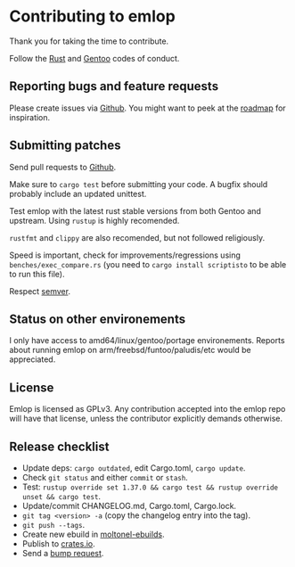 # Contributing to emlop

Thank you for taking the time to contribute.

Follow the [Rust](https://www.rust-lang.org/en-US/conduct.html) and
[Gentoo](https://wiki.gentoo.org/wiki/Project:Council/Code_of_conduct) codes of conduct.

## Reporting bugs and feature requests

Please create issues via [Github](https://github.com/vincentdephily/emlop/issues). You might want to
peek at the [roadmap](ROADMAP.md) for inspiration.

## Submitting patches

Send pull requests to [Github](https://github.com/vincentdephily/emlop).

Make sure to `cargo test` before submitting your code. A bugfix should probably include an updated
unittest.

Test emlop with the latest rust stable versions from both Gentoo and upstream. Using `rustup` is
highly recomended.

`rustfmt` and `clippy` are also recomended, but not followed religiously.

Speed is important, check for improvements/regressions using `benches/exec_compare.rs` (you need to
`cargo install scriptisto` to be able to run this file).

Respect [semver](https://semver.org/).

## Status on other environements

I only have access to amd64/linux/gentoo/portage environements. Reports about running emlop on
arm/freebsd/funtoo/paludis/etc would be appreciated.

## License

Emlop is licensed as GPLv3. Any contribution accepted into the emlop repo will have that license,
unless the contributor explicitly demands otherwise.

## Release checklist

* Update deps: `cargo outdated`, edit Cargo.toml, `cargo update`.
* Check `git status` and either `commit` or `stash`.
* Test: `rustup override set 1.37.0 && cargo test && rustup override unset && cargo test`.
* Update/commit CHANGELOG.md, Cargo.toml, Cargo.lock.
* `git tag <version> -a` (copy the changelog entry into the tag).
* `git push --tags`.
* Create new ebuild in [moltonel-ebuilds](https://github.com/vincentdephily/moltonel-ebuilds).
* Publish to [crates.io](https://crates.io/).
* Send a [bump request](https://bugs.gentoo.org/).
